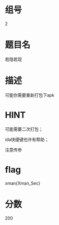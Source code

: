 # 组号

2

# 题目名

若隐若现

# 描述

可能你需要重新打包下apk

# HINT

可能需要二次打包；

ida快捷键也许有帮助；

注意传参

# flag

xman{Xman_Sec}

# 分数

200